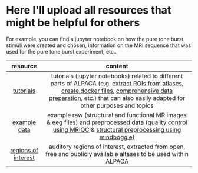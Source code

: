 # Here I'll upload all resources that might be helpful for others
For example, you can find a jupyter notebook on how the pure tone burst stimuli were created and chosen, information on the MRI sequence that was used for the pure tone burst experiment, etc..

| resource                        | content           | 
|:-----------------------------:|:-------------:| 
| [tutorials]()  | tutorials (jupyter notebooks) related to different parts of ALPACA (e.g. [extract ROIs from atlases](https://github.com/PeerHerholz/open_science_fellowship_project/blob/master/resources/tutorials/ALPACA_atlas_to_ROI.ipynb), [create docker files](https://github.com/PeerHerholz/open_science_fellowship_project/blob/master/resources/tutorials/ALPACA_create_docker.ipynb), [comprehensive data preparation](https://github.com/PeerHerholz/open_science_fellowship_project/blob/master/resources/tutorials/ALPACA_data_organization_prerequisites.ipynb), etc.) that can also easily adapted for other purposes and topics| 
| [example data]() | example raw (structural and functional MR images & eeg files) and preprocessed data ([quality control using MRIQC]() & [structural preprocessing using mindboggle]())
| [regions of interest](https://github.com/PeerHerholz/open_science_fellowship_project/tree/master/resources/regions_of_interest)| auditory regions of interest, extracted from open, free and publicly available altases to be used within ALPACA |

